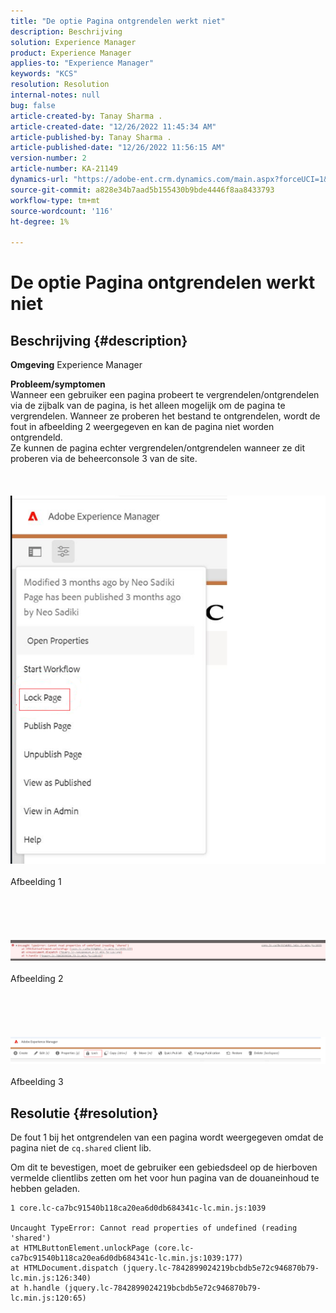 ```yaml
---
title: "De optie Pagina ontgrendelen werkt niet"
description: Beschrijving
solution: Experience Manager
product: Experience Manager
applies-to: "Experience Manager"
keywords: "KCS"
resolution: Resolution
internal-notes: null
bug: false
article-created-by: Tanay Sharma .
article-created-date: "12/26/2022 11:45:34 AM"
article-published-by: Tanay Sharma .
article-published-date: "12/26/2022 11:56:15 AM"
version-number: 2
article-number: KA-21149
dynamics-url: "https://adobe-ent.crm.dynamics.com/main.aspx?forceUCI=1&pagetype=entityrecord&etn=knowledgearticle&id=561047ca-1285-ed11-81ac-6045bd006239"
source-git-commit: a828e34b7aad5b155430b9bde4446f8aa8433793
workflow-type: tm+mt
source-wordcount: '116'
ht-degree: 1%

---
```


# De optie Pagina ontgrendelen werkt niet

## Beschrijving {#description}

<b>Omgeving</b>
Experience Manager


<b>Probleem/symptomen</b><br>Wanneer een gebruiker een pagina probeert te vergrendelen/ontgrendelen via de zijbalk van de pagina, is het alleen mogelijk om de pagina te vergrendelen. Wanneer ze proberen het bestand te ontgrendelen, wordt de fout in afbeelding 2 weergegeven en kan de pagina niet worden ontgrendeld. <br>Ze kunnen de pagina echter vergrendelen/ontgrendelen wanneer ze dit proberen via de beheerconsole 3 van de site.<br><br> <br><br>![](assets/___571047ca-1285-ed11-81ac-6045bd006239___.png)<br><br>Afbeelding 1<br><br> <br><br> <br><br>![](assets/___5a1047ca-1285-ed11-81ac-6045bd006239___.png)<br><br>Afbeelding 2<br><br> <br><br> <br><br>![](assets/___5c1047ca-1285-ed11-81ac-6045bd006239___.png)<br><br>Afbeelding 3<br>

## Resolutie {#resolution}


De fout 1 bij het ontgrendelen van een pagina wordt weergegeven omdat de pagina niet de `cq.shared` client lib.

Om dit te bevestigen, moet de gebruiker een gebiedsdeel op de hierboven vermelde clientlibs zetten om het voor hun pagina van de douaneinhoud te hebben geladen.




```
1 core.lc-ca7bc91540b118ca20ea6d0db684341c-lc.min.js:1039

Uncaught TypeError: Cannot read properties of undefined (reading 'shared')
at HTMLButtonElement.unlockPage (core.lc-ca7bc91540b118ca20ea6d0db684341c-lc.min.js:1039:177)
at HTMLDocument.dispatch (jquery.lc-7842899024219bcbdb5e72c946870b79-lc.min.js:126:340)
at h.handle (jquery.lc-7842899024219bcbdb5e72c946870b79-lc.min.js:120:65)
```



